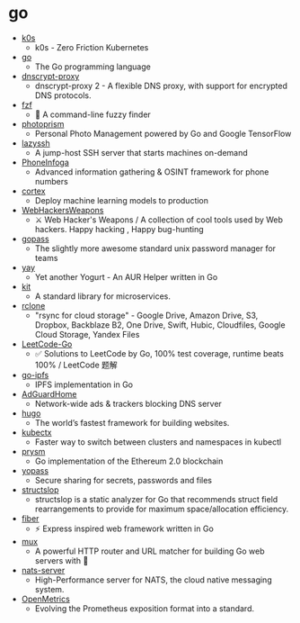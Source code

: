 # go
- [k0s](https://github.com/k0sproject/k0s)
  - k0s - Zero Friction Kubernetes
- [go](https://github.com/golang/go)
  - The Go programming language
- [dnscrypt-proxy](https://github.com/DNSCrypt/dnscrypt-proxy)
  - dnscrypt-proxy 2 - A flexible DNS proxy, with support for encrypted DNS protocols.
- [fzf](https://github.com/junegunn/fzf)
  - 🌸 A command-line fuzzy finder
- [photoprism](https://github.com/photoprism/photoprism)
  - Personal Photo Management powered by Go and Google TensorFlow
- [lazyssh](https://github.com/stephank/lazyssh)
  - A jump-host SSH server that starts machines on-demand
- [PhoneInfoga](https://github.com/sundowndev/PhoneInfoga)
  - Advanced information gathering & OSINT framework for phone numbers
- [cortex](https://github.com/cortexlabs/cortex)
  - Deploy machine learning models to production
- [WebHackersWeapons](https://github.com/hahwul/WebHackersWeapons)
  - ⚔️ Web Hacker's Weapons / A collection of cool tools used by Web hackers. Happy hacking , Happy bug-hunting
- [gopass](https://github.com/gopasspw/gopass)
  - The slightly more awesome standard unix password manager for teams
- [yay](https://github.com/Jguer/yay)
  - Yet another Yogurt - An AUR Helper written in Go
- [kit](https://github.com/go-kit/kit)
  - A standard library for microservices.
- [rclone](https://github.com/rclone/rclone)
  - "rsync for cloud storage" - Google Drive, Amazon Drive, S3, Dropbox, Backblaze B2, One Drive, Swift, Hubic, Cloudfiles, Google Cloud Storage, Yandex Files
- [LeetCode-Go](https://github.com/halfrost/LeetCode-Go)
  - ✅ Solutions to LeetCode by Go, 100% test coverage, runtime beats 100% / LeetCode 题解
- [go-ipfs](https://github.com/ipfs/go-ipfs)
  - IPFS implementation in Go
- [AdGuardHome](https://github.com/AdguardTeam/AdGuardHome)
  - Network-wide ads & trackers blocking DNS server
- [hugo](https://github.com/gohugoio/hugo)
  - The world’s fastest framework for building websites.
- [kubectx](https://github.com/ahmetb/kubectx)
  - Faster way to switch between clusters and namespaces in kubectl
- [prysm](https://github.com/prysmaticlabs/prysm)
  - Go implementation of the Ethereum 2.0 blockchain
- [yopass](https://github.com/jhaals/yopass)
  - Secure sharing for secrets, passwords and files
- [structslop](https://github.com/orijtech/structslop)
  - structslop is a static analyzer for Go that recommends struct field rearrangements to provide for maximum space/allocation efficiency.
- [fiber](https://github.com/gofiber/fiber)
  - ⚡️ Express inspired web framework written in Go
- [mux](https://github.com/gorilla/mux)
  - A powerful HTTP router and URL matcher for building Go web servers with 🦍
- [nats-server](https://github.com/nats-io/nats-server)
  - High-Performance server for NATS, the cloud native messaging system.
- [OpenMetrics](https://github.com/OpenObservability/OpenMetrics)
  - Evolving the Prometheus exposition format into a standard.
